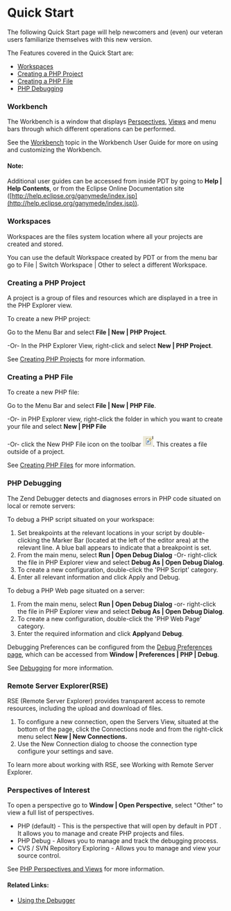 # Quick Start

<!--context:quick_start-->

The following Quick Start page will help newcomers and (even) our veteran users familiarize themselves with this new version.

The Features covered in the Quick Start are:

 * [Workspaces](#workbench)
 * [Creating a PHP Project](#creating-php-project)
 * [Creating a PHP File](#creating-a-php-file)
 * [PHP Debugging](#php-debugging)

### Workbench

The Workbench is a window that displays [Perspectives](http://help.eclipse.org/ganymede/topic/org.eclipse.platform.doc.user/concepts/concepts-4.htm), [Views](http://help.eclipse.org/ganymede/index.jsp?topic=/org.eclipse.platform.doc.user/gettingstarted/qs-02e.htm) and menu bars through which different operations can be performed.

See the [Workbench](http://help.eclipse.org/ganymede/topic/org.eclipse.platform.doc.user/gettingstarted/qs-02a.htm) topic in the Workbench User Guide for more on using and customizing the Workbench.

<!--note-start-->

#### Note:

Additional user guides can be accessed from inside PDT by going to **Help | Help Contents**, or from the Eclipse Online Documentation site ([http://help.eclipse.org/ganymede/index.jsp](http://help.eclipse.org/ganymede/index.jsp)).

<!--note-end-->

### Workspaces

Workspaces are the files system location where all your projects are created and stored.

You can use the default Workspace created by PDT or from the menu bar go to File | Switch Workspace | Other to select a different Workspace.

### Creating a PHP Project

A project is a group of files and resources which are displayed in a tree in the PHP Explorer view.

<!--ref-start-->

To create a new PHP project:

Go to the Menu Bar and select **File | New | PHP Project**.

-Or- In the PHP Explorer View, right-click and select **New | PHP Project**.

<!--ref-end-->

See [Creating PHP Projects](../024-tasks/008-creating_php_projects.md) for more information.

### Creating a PHP File

<!--ref-start-->

To create a new PHP file:

Go to the Menu Bar and select **File | New | PHP File**.

-Or- in PHP Explorer view, right-click the folder in which you want to create your file and select **New | PHP File**

-Or- click the New PHP File icon on the toolbar ![new_php_file.png](images/new_php_file.png "new_php_file.png"). This creates a file outside of a project.

<!--ref-end-->

See [Creating PHP Files](../024-tasks/016-file_creation/000-index.md) for more information.

### PHP Debugging

The Zend Debugger detects and diagnoses errors in PHP code situated on local or remote servers:

<!--ref-start-->

To debug a PHP script situated on your workspace:

 1. Set breakpoints at the relevant locations in your script by double-clicking the Marker Bar (located at the left of the editor area) at the relevant line. A blue ball appears to indicate that a breakpoint is set.
 2. From the main menu, select **Run | Open Debug Dialog**  -Or- right-click the file in PHP Explorer view and select **Debug As | Open Debug Dialog**.
 3. To create a new configuration, double-click the 'PHP Script' category.
 4. Enter all relevant information and click Apply and Debug.

<!--ref-end-->

<!--ref-start-->

To debug a PHP Web page situated on a server:

 1. From the main menu, select **Run | Open Debug Dialog** -or- right-click the file in PHP Explorer view and select **Debug As | Open Debug Dialog**.
 2. To create a new configuration, double-click the 'PHP Web Page' category.
 3. Enter the required information and click **Apply**and **Debug**.

<!--ref-end-->

Debugging Preferences can be configured from the [Debug Preferences page](../032-reference/032-preferences/032-debug/000-index.md), which can be accessed from **Window | Preferences | PHP | Debug**.

See [Debugging](../016-concepts/128-debugging_concept.md) for more information.

### Remote Server Explorer(RSE)

RSE (Remote Server Explorer) provides transparent access to remote resources, including the upload and download of files.

 1. To configure a new connection, open the Servers View, situated at the bottom of the page, click the Connections node and from the right-click menu select **New | New Connections.**
 2. Use the New Connection dialog to choose the connection type configure your settings and save.

To learn more about working with RSE, see Working with Remote Server Explorer.

### Perspectives of Interest

To open a perspective go to **Window | Open Perspective**, select "Other" to view a full list of perspectives.

 * PHP (default) - This is the perspective that will open by default in PDT . It allows you to manage and create PHP projects and files.
 * PHP Debug - Allows you to manage and track the debugging process.
 * CVS / SVN Repository Exploring - Allows you to manage and view your source control.

See [PHP Perspectives and Views](../032-reference/008-php_perspectives_and_views/000-index.md) for more information.

<!--links-start-->

#### Related Links:

 * [Using the Debugger](../024-tasks/152-debugging/000-index.md)

<!--links-end-->
